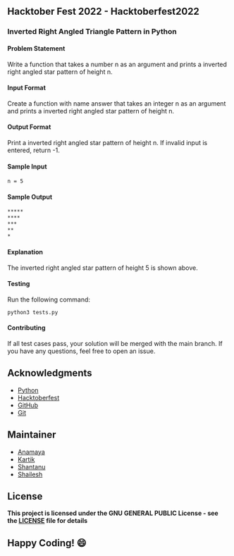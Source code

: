 ## Hacktober Fest 2022 - Hacktoberfest2022

### Inverted Right Angled Triangle Pattern in Python

#### Problem Statement
Write a function that takes a number n as an argument and prints a inverted right angled star pattern of height n.

#### Input Format
Create a function with name answer that takes an integer n as an argument and prints a inverted right angled star pattern of height n.

#### Output Format
Print a inverted right angled star pattern of height n. If invalid input is entered, return -1.

#### Sample Input
```
n = 5
```

#### Sample Output
```
*****
****
***
**
*
```

#### Explanation
The inverted right angled star pattern of height 5 is shown above.

#### Testing
Run the following command:
```
python3 tests.py
```
#### Contributing
If all test cases pass, your solution will be merged with the main branch. If you have any questions, feel free to open an issue.

## Acknowledgments
- [Python](https://www.python.org/)
- [Hacktoberfest](https://hacktoberfest.digitalocean.com/)
- [GitHub](https://github.com)
- [Git](https://git-scm.com/)

## Maintainer
- [Anamaya](https://www.linkedin.com/in/anamaya1729/)
- [Kartik](https://github.com/kartik007007)
- [Shantanu](https://github.com/neutralWire)
- [Shailesh](https://github.com/ShaileshKumar007)

## License
**This project is licensed under the GNU GENERAL PUBLIC License - see the [LICENSE](../../LICENSE) file for details**

## Happy Coding! :smile:
